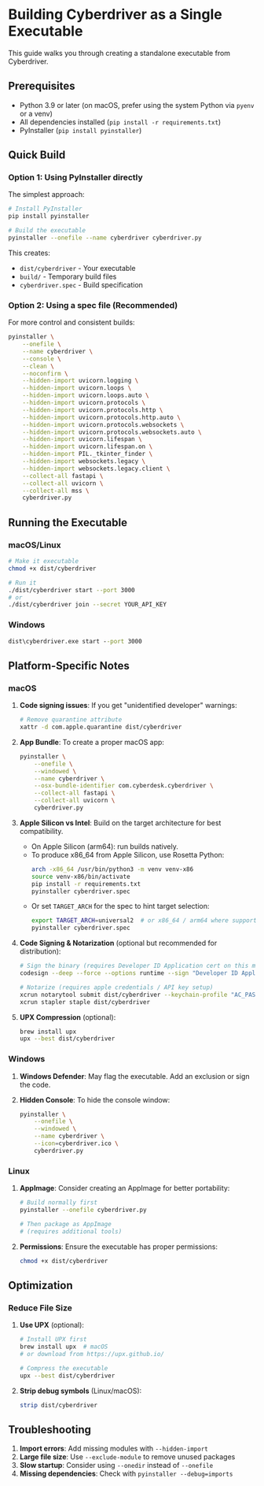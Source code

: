# Building Cyberdriver as a Single Executable

This guide walks you through creating a standalone executable from Cyberdriver.

## Prerequisites

- Python 3.9 or later (on macOS, prefer using the system Python via `pyenv` or a venv)
- All dependencies installed (`pip install -r requirements.txt`)
- PyInstaller (`pip install pyinstaller`)

## Quick Build

### Option 1: Using PyInstaller directly

The simplest approach:

```bash
# Install PyInstaller
pip install pyinstaller

# Build the executable
pyinstaller --onefile --name cyberdriver cyberdriver.py
```

This creates:
- `dist/cyberdriver` - Your executable
- `build/` - Temporary build files
- `cyberdriver.spec` - Build specification

### Option 2: Using a spec file (Recommended)

For more control and consistent builds:

```bash
pyinstaller \
    --onefile \
    --name cyberdriver \
    --console \
    --clean \
    --noconfirm \
    --hidden-import uvicorn.logging \
    --hidden-import uvicorn.loops \
    --hidden-import uvicorn.loops.auto \
    --hidden-import uvicorn.protocols \
    --hidden-import uvicorn.protocols.http \
    --hidden-import uvicorn.protocols.http.auto \
    --hidden-import uvicorn.protocols.websockets \
    --hidden-import uvicorn.protocols.websockets.auto \
    --hidden-import uvicorn.lifespan \
    --hidden-import uvicorn.lifespan.on \
    --hidden-import PIL._tkinter_finder \
    --hidden-import websockets.legacy \
    --hidden-import websockets.legacy.client \
    --collect-all fastapi \
    --collect-all uvicorn \
    --collect-all mss \
    cyberdriver.py
```

## Running the Executable

### macOS/Linux
```bash
# Make it executable
chmod +x dist/cyberdriver

# Run it
./dist/cyberdriver start --port 3000
# or
./dist/cyberdriver join --secret YOUR_API_KEY
```

### Windows
```cmd
dist\cyberdriver.exe start --port 3000
```

## Platform-Specific Notes

### macOS

1. **Code signing issues**: If you get "unidentified developer" warnings:
   ```bash
   # Remove quarantine attribute
   xattr -d com.apple.quarantine dist/cyberdriver
   ```

2. **App Bundle**: To create a proper macOS app:
   ```bash
   pyinstaller \
       --onefile \
       --windowed \
       --name cyberdriver \
       --osx-bundle-identifier com.cyberdesk.cyberdriver \
       --collect-all fastapi \
       --collect-all uvicorn \
       cyberdriver.py
   ```

3. **Apple Silicon vs Intel**: Build on the target architecture for best compatibility.
   - On Apple Silicon (arm64): run builds natively.
   - To produce x86_64 from Apple Silicon, use Rosetta Python:
     ```bash
     arch -x86_64 /usr/bin/python3 -m venv venv-x86
     source venv-x86/bin/activate
     pip install -r requirements.txt
     pyinstaller cyberdriver.spec
     ```
   - Or set `TARGET_ARCH` for the spec to hint target selection:
     ```bash
     export TARGET_ARCH=universal2  # or x86_64 / arm64 where supported
     pyinstaller cyberdriver.spec
     ```

4. **Code Signing & Notarization** (optional but recommended for distribution):
   ```bash
   # Sign the binary (requires Developer ID Application cert on this machine)
   codesign --deep --force --options runtime --sign "Developer ID Application: Your Name (TEAMID)" dist/cyberdriver

   # Notarize (requires apple credentials / API key setup)
   xcrun notarytool submit dist/cyberdriver --keychain-profile "AC_PASSWORD_PROFILE" --wait
   xcrun stapler staple dist/cyberdriver
   ```

5. **UPX Compression** (optional):
   ```bash
   brew install upx
   upx --best dist/cyberdriver
   ```

### Windows

1. **Windows Defender**: May flag the executable. Add an exclusion or sign the code.

2. **Hidden Console**: To hide the console window:
   ```bash
   pyinstaller \
       --onefile \
       --windowed \
       --name cyberdriver \
       --icon=cyberdriver.ico \
       cyberdriver.py
   ```

### Linux

1. **AppImage**: Consider creating an AppImage for better portability:
   ```bash
   # Build normally first
   pyinstaller --onefile cyberdriver.py
   
   # Then package as AppImage
   # (requires additional tools)
   ```

2. **Permissions**: Ensure the executable has proper permissions:
   ```bash
   chmod +x dist/cyberdriver
   ```

## Optimization

### Reduce File Size

1. **Use UPX** (optional):
   ```bash
   # Install UPX first
   brew install upx  # macOS
   # or download from https://upx.github.io/
   
   # Compress the executable
   upx --best dist/cyberdriver
   ```

2. **Strip debug symbols** (Linux/macOS):
   ```bash
   strip dist/cyberdriver
   ```

## Troubleshooting

1. **Import errors**: Add missing modules with `--hidden-import`
2. **Large file size**: Use `--exclude-module` to remove unused packages
3. **Slow startup**: Consider using `--onedir` instead of `--onefile`
4. **Missing dependencies**: Check with `pyinstaller --debug=imports` 
